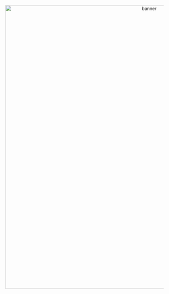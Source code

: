 <div align="center">
	<img alt="banner" width="900" src="https://64.media.tumblr.com/be9e196e0e59b345a49575020cef444b/4e9537cad97cbf25-b2/s540x810/6b7e4ad08a4fc925e8c0f1f1943f2977398efa52.gifv">
</div>
